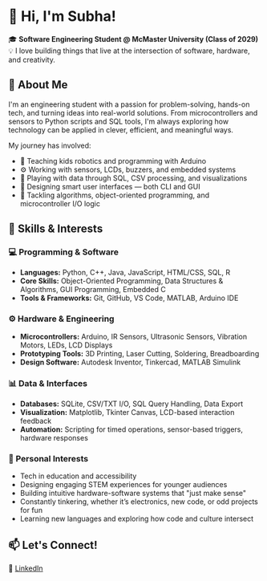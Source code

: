 # 👋 Hi, I'm Subha!

🎓 **Software Engineering Student @ McMaster University (Class of 2029)**  
💡 I love building things that live at the intersection of software, hardware, and creativity.


## 🧠 About Me

I'm an engineering student with a passion for problem-solving, hands-on tech, and turning ideas into real-world solutions. From microcontrollers and sensors to Python scripts and SQL tools, I'm always exploring how technology can be applied in clever, efficient, and meaningful ways.

My journey has involved:

- 👶 Teaching kids robotics and programming with Arduino
- ⚙️ Working with sensors, LCDs, buzzers, and embedded systems
- 💾 Playing with data through SQL, CSV processing, and visualizations
- 🎨 Designing smart user interfaces — both CLI and GUI
- 🧠 Tackling algorithms, object-oriented programming, and microcontroller I/O logic


## 🔧 Skills & Interests

### 💻 Programming & Software
- **Languages:** Python, C++, Java, JavaScript, HTML/CSS, SQL, R  
- **Core Skills:** Object-Oriented Programming, Data Structures & Algorithms, GUI Programming, Embedded C  
- **Tools & Frameworks:** Git, GitHub, VS Code, MATLAB, Arduino IDE  

### ⚙️ Hardware & Engineering
- **Microcontrollers:** Arduino, IR Sensors, Ultrasonic Sensors, Vibration Motors, LEDs, LCD Displays  
- **Prototyping Tools:** 3D Printing, Laser Cutting, Soldering, Breadboarding  
- **Design Software:** Autodesk Inventor, Tinkercad, MATLAB Simulink  

### 📊 Data & Interfaces
- **Databases:** SQLite, CSV/TXT I/O, SQL Query Handling, Data Export  
- **Visualization:** Matplotlib, Tkinter Canvas, LCD-based interaction feedback  
- **Automation:** Scripting for timed operations, sensor-based triggers, hardware responses  

### 🌟 Personal Interests
- Tech in education and accessibility  
- Designing engaging STEM experiences for younger audiences  
- Building intuitive hardware-software systems that "just make sense"  
- Constantly tinkering, whether it’s electronics, new code, or odd projects for fun  
- Learning new languages and exploring how code and culture intersect  


## 📫 Let's Connect!

🔗 [LinkedIn](https://linkedin.com/in/subharatti)  

